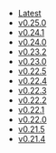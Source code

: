 <!--
# /*
# |    Protect your secrets, protect your sensitive data.
# :    Explore VMware Secrets Manager docs at https://vsecm.com/
# </
# <>/  keep your secrets... secret
# >/
# <>/' Copyright 2023-present VMware Secrets Manager contributors.
# >/'  SPDX-License-Identifier: BSD-2-Clause
# */
-->

* [Latest](https://vsecm.com/)
* [v0.25.0](https://vsecm.com/v0.25.0/)
* [v0.24.1](https://vsecm.com/v0.24.1/)
* [v0.24.0](https://vsecm.com/v0.24.0/)
* [v0.23.2](https://vsecm.com/v0.23.2/)
* [v0.23.0](https://vsecm.com/v0.23.0/)
* [v0.22.5](https://vsecm.com/v0.22.5/)
* [v0.22.4](https://vsecm.com/v0.22.4/)
* [v0.22.3](https://vsecm.com/v0.22.3/)
* [v0.22.2](https://vsecm.com/v0.22.2/)
* [v0.22.1](https://vsecm.com/v0.22.1/)
* [v0.22.0](https://vsecm.com/v0.22.0/)
* [v0.21.5](https://vsecm.com/v0.21.5/)
* [v0.21.4](https://vsecm.com/v0.21.4/)